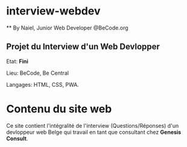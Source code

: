 # interview-webdev

** By Naiel, Junior Web Developer @BeCode.org  

## Projet du Interview d'un Web Devlopper ##

Etat: **Fini**  

Lieu: BeCode, Be Central  

Langages: HTML, CSS, PWA.  

# Contenu du site web

Ce site contient l'intégralité de l'interview (Questions/Réponses) d'un devloppeur web Belge qui travail en tant que consultant chez 
**Genesis Consult**.
